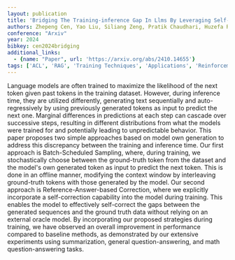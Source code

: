 ```yaml
---
layout: publication
title: 'Bridging The Training-inference Gap In Llms By Leveraging Self-generated Tokens'
authors: Zhepeng Cen, Yao Liu, Siliang Zeng, Pratik Chaudhari, Huzefa Rangwala, George Karypis, Rasool Fakoor
conference: "Arxiv"
year: 2024
bibkey: cen2024bridging
additional_links:
  - {name: "Paper", url: 'https://arxiv.org/abs/2410.14655'}
tags: ['ACL', 'RAG', 'Training Techniques', 'Applications', 'Reinforcement Learning']
---
```

Language models are often trained to maximize the likelihood of the next
token given past tokens in the training dataset. However, during inference
time, they are utilized differently, generating text sequentially and
auto-regressively by using previously generated tokens as input to predict the
next one. Marginal differences in predictions at each step can cascade over
successive steps, resulting in different distributions from what the models
were trained for and potentially leading to unpredictable behavior. This paper
proposes two simple approaches based on model own generation to address this
discrepancy between the training and inference time. Our first approach is
Batch-Scheduled Sampling, where, during training, we stochastically choose
between the ground-truth token from the dataset and the model's own generated
token as input to predict the next token. This is done in an offline manner,
modifying the context window by interleaving ground-truth tokens with those
generated by the model. Our second approach is Reference-Answer-based
Correction, where we explicitly incorporate a self-correction capability into
the model during training. This enables the model to effectively self-correct
the gaps between the generated sequences and the ground truth data without
relying on an external oracle model. By incorporating our proposed strategies
during training, we have observed an overall improvement in performance
compared to baseline methods, as demonstrated by our extensive experiments
using summarization, general question-answering, and math question-answering
tasks.
